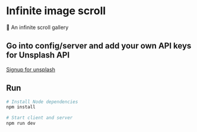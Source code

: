 # Infinite image scroll
📜 An infinite scroll gallery 

## Go into config/server and add your own API keys for Unsplash API

[Signup for unsplash](https://unsplash.com/developers)

## Run
```bash
# Install Node dependencies
npm install

# Start client and server
npm run dev

```
